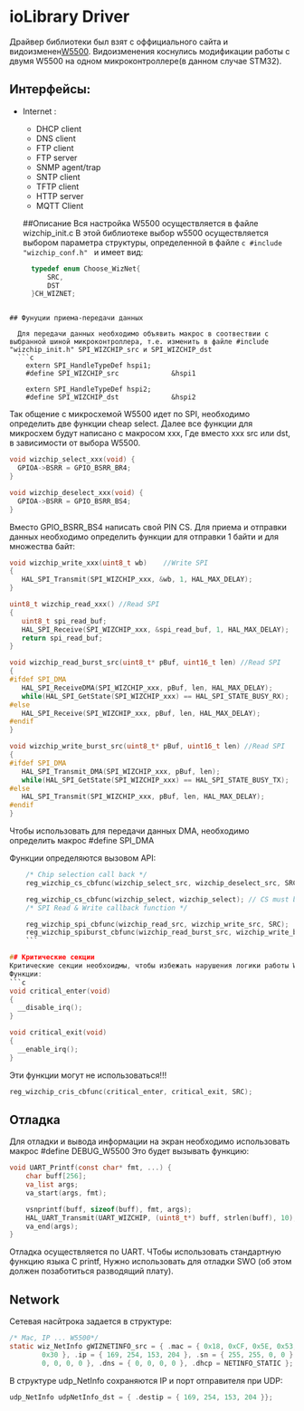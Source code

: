 # ioLibrary Driver
Драйвер библиотеки был взят с оффициального сайта  и видоизменен[W5500](http://wizwiki.net/wiki/doku.php?id=products:w5500:start).
Видоизменения коснулись модификации работы с двумя W5500 на одном микроконтроллере(в данном случае STM32).
## Интерфейсы:
- Internet :
  - DHCP client
  - DNS client
  - FTP client
  - FTP server
  - SNMP agent/trap
  - SNTP client
  - TFTP client
  - HTTP server
  - MQTT Client
  
  ##Описание
  Вся настройка W5500 осуществляется в файле wizchip_init.c
  В этой библиотеке выбор w5500 осуществляется выбором параметра структуры, определенной в файле ```c #include "wizchip_conf.h" ``` и имеет вид:
  ```c
	typedef enum Choose_WizNet{
		SRC,
		DST
	}CH_WIZNET;
```
  
## Фунуции приема-передачи данных

  Для передачи данных необходимо объявить макрос в соотвествии с выбранной шиной микроконтроллера, т.е. изменить в файле #include "wizchip_init.h" SPI_WIZCHIP_src и SPI_WIZCHIP_dst
  ```c
	extern SPI_HandleTypeDef hspi1;
	#define SPI_WIZCHIP_src  			&hspi1

	extern SPI_HandleTypeDef hspi2;
	#define SPI_WIZCHIP_dst				&hspi2
  ```
  
  Так общение с микросхемой W5500 идет по SPI, необходимо определить две функции cheap select. Далее все функции для микросхем будут написано с макросом xxx, Где вместо xxx src или dst, в зависимости от выбора W5500.
  ```c
void wizchip_select_xxx(void) {
	GPIOA->BSRR = GPIO_BSRR_BR4;
}

void wizchip_deselect_xxx(void) {
	GPIOA->BSRR = GPIO_BSRR_BS4;
}
```
Вместо GPIO_BSRR_BS4 написать свой PIN CS.
 Для приема и отправки данных необходимо определить функции для отправки 1 байти и для множества байт:
 
 ```c 
 void wizchip_write_xxx(uint8_t wb)    //Write SPI
{
	HAL_SPI_Transmit(SPI_WIZCHIP_xxx, &wb, 1, HAL_MAX_DELAY);
}

uint8_t wizchip_read_xxx() //Read SPI
{
	uint8_t spi_read_buf;
	HAL_SPI_Receive(SPI_WIZCHIP_xxx, &spi_read_buf, 1, HAL_MAX_DELAY);
	return spi_read_buf;
}

void wizchip_read_burst_src(uint8_t* pBuf, uint16_t len) //Read SPI
{
#ifdef SPI_DMA
	HAL_SPI_ReceiveDMA(SPI_WIZCHIP_xxx, pBuf, len, HAL_MAX_DELAY);
	while(HAL_SPI_GetState(SPI_WIZCHIP_xxx) == HAL_SPI_STATE_BUSY_RX);
#else
	HAL_SPI_Receive(SPI_WIZCHIP_xxx, pBuf, len, HAL_MAX_DELAY);
#endif
}

void wizchip_write_burst_src(uint8_t* pBuf, uint16_t len) //Read SPI
{
#ifdef SPI_DMA
	HAL_SPI_Transmit_DMA(SPI_WIZCHIP_xxx, pBuf, len);
	while(HAL_SPI_GetState(SPI_WIZCHIP_xxx) == HAL_SPI_STATE_BUSY_TX);
#else
	HAL_SPI_Transmit(SPI_WIZCHIP_xxx, pBuf, len, HAL_MAX_DELAY);
#endif
}
```
Чтобы использовать для передачи данных DMA, необходимо определить макрос #define SPI_DMA

Функции определяются вызовом API:

```c
	/* Chip selection call back */
	reg_wizchip_cs_cbfunc(wizchip_select_src, wizchip_deselect_src, SRC);

	reg_wizchip_cs_cbfunc(wizchip_select, wizchip_select); // CS must be tried with LOW.
	/* SPI Read & Write callback function */

	reg_wizchip_spi_cbfunc(wizchip_read_src, wizchip_write_src, SRC);
	reg_wizchip_spiburst_cbfunc(wizchip_read_burst_src, wizchip_write_burst_src, SRC);
	```

## Критические секции
Критические секции необхоидмы, чтобы избежать нарушения логики работы W5500 в отвественных местах:
Функции:
```c 
void critical_enter(void)
{
  __disable_irq();
}

void critical_exit(void)
{
  __enable_irq();
}
```
Эти функции могут не использоваться!!!
```c
reg_wizchip_cris_cbfunc(critical_enter, critical_exit, SRC);
```

## Отладка
Для отладки и вывода информации на экран необходимо использовать макрос #define DEBUG_W5500
Это будет вызывать функцию:
```c 
void UART_Printf(const char* fmt, ...) {
	char buff[256];
	va_list args;
	va_start(args, fmt);

	vsnprintf(buff, sizeof(buff), fmt, args);
	HAL_UART_Transmit(UART_WIZCHIP, (uint8_t*) buff, strlen(buff), 10);
	va_end(args);
}
```
Отладка осуществляется по UART. ЧТобы использовать стандартную функцию языка C printf, Нужно использовать для отладки SWO (об этом должен позаботиться разводящий плату).

## Network
Сетевая насйтрока задается в структуре:

```c
/* Mac, IP ... W5500*/
static wiz_NetInfo gWIZNETINFO_src = { .mac = { 0x18, 0xCF, 0x5E, 0x53, 0xBF,
		0x30 }, .ip = { 169, 254, 153, 204 }, .sn = { 255, 255, 0, 0 }, .gw = {
		0, 0, 0, 0 }, .dns = { 0, 0, 0, 0 }, .dhcp = NETINFO_STATIC };
```

В структуре udp_NetInfo сохраняются IP и порт отправителя при UDP:
```c
udp_NetInfo udpNetInfo_dst = { .destip = { 169, 254, 153, 204 }};
```